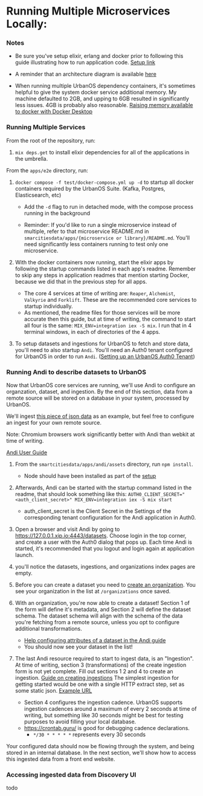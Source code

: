 # Running Multiple Microservices Locally:

### Notes

- Be sure you've setup elixir, erlang and docker prior to following this guide
  illustrating how to run application code. [Setup link](https://github.com/UrbanOS-Public/smartcitiesdata/wiki/Setup)

- A reminder that an architecture diagram is available [here](https://github.com/UrbanOS-Public/smartcitiesdata/blob/master/scdp_arch.png)

- When running multiple UrbanOS dependency containers, it's sometimes helpful to
  give the system docker service additional memory. My machine defaulted to 2GB,
  and upping to 6GB resulted in significantly less issues. 4GB is probably also
  reasonable. [Raising memory available to docker with Docker Desktop](https://forums.docker.com/t/how-to-increase-memory-size-that-is-available-for-a-docker-container/78483/2)

### Running Multiple Services

From the root of the repository, run:

1. `mix deps.get` to install elixir dependencies for all of the applications
   in the umbrella.

From the `apps/e2e` directory, run:

1. `docker compose -f test/docker-compose.yml up -d` to startup all
   docker containers required by the UrbanOS Suite. (Kafka, Postgres, Elasticsearch, etc)

   - Add the `-d` flag to run in detached mode, with the compose process running in the background

   - Reminder: If you'd like to run a single microservice instead of multiple,
     refer to that microservice README.md in `smarcitiesdata/apps/{microservice or library}/README.md`. You'll need significantly less containers running to test only
     one microservice.

1. With the docker containers now running, start the elixir apps by following
   the startup commands listed in each app's readme. Remember to skip any steps
   in application readmes that mention starting Docker, because we did that in the
   previous step for all apps.

   - The core 4 services at time of writing are: `Reaper`, `Alchemist`, `Valkyrie`
     and `Forklift`. These are the recommended core services to startup individually.
   - As mentioned, the readme files for those services will be more accurate then 
     this guide, but at time of writing, the command to start all four is the same: 
     `MIX_ENV=integration iex -S mix`. I run that in 4 terminal windows, in each of
     directories of the 4 apps.

1. To setup datasets and ingestions for UrbanOS to fetch and store data, you'll
   need to also startup `Andi`. You'll need an Auth0 tenant configured for UrbanOS
   in order to run `Andi`. ([Setting up an UrbanOS Auth0 Tenant](https://github.com/UrbanOS-Public/auth0-setup))

### Running Andi to describe datasets to UrbanOS

Now that UrbanOS core services are running, we'll use Andi to configure an
organzation, dataset, and ingestion. By the end of this section, data
from a remote source will be stored on a database in your system,
processed by UrbanOS.

We'll ingest [this piece of json data](https://github.com/bmitchinson/json-endpoint/blob/main/meters_ingestionA.json)
as an example, but feel free to configure an ingest for your own remote source.

Note: Chromium browsers work significantly better with Andi than webkit at time of writing.

[Andi User Guide](<https://github.com/UrbanOS-Public/smartcitiesdata/wiki/Data-Curator-Interface-(ANDI)-User-Manual>)

1. From the `smartcitiesdata/apps/andi/assets` directory, run `npm install`.

   - Node should have been installed as part of the [setup](https://github.com/UrbanOS-Public/smartcitiesdata/wiki/Setup)

1. Afterwards, Andi can be started with the startup command listed in the readme,
   that should look something like this: `AUTH0_CLIENT_SECRET="<auth_client_secret>" MIX_ENV=integration iex -S mix start`

   - auth_client_secret is the Client Secret in the Settings of the corresponding tenant configuration for the Andi application in Auth0.

1. Open a browser and visit Andi by going to https://127.0.0.1.xip.io:4443/datasets.
   Choose login in the top corner, and create a user with the Auth0
   dialog that pops up. Each time Andi is started, it's recommended that you logout
   and login again at application launch.

1. you'll notice the datasets, ingestions, and organizations index pages are empty.

1. Before you can create a dataset you need to [create an organization](<https://github.com/UrbanOS-Public/smartcitiesdata/wiki/Data-Curator-Interface-(ANDI)-User-Manual#managing-organizations>). You see your organization in
   the list at `/organizations` once saved.

1. With an organization, you're now able to create a dataset! Section 1 of the
   form will define it's metadata, and Section 2 will define the dataset schema. The
   dataset schema will align with the schema of the data you're fetching from a
   remote source, unless you opt to configure additional transformations.

   - [Help configuring attributes of a dataset in the Andi guide](<https://github.com/UrbanOS-Public/smartcitiesdata/wiki/Data-Curator-Interface-(ANDI)-User-Manual#creating--modifying-datasets>)
   - You should now see your dataset in the list!

1. The last Andi resource required to start to ingest data, is an "Ingestion". At
   time of writing, section 3 (transformations) of the create ingestion form is
   not yet complete. Fill out sections 1 2 and 4 to create an ingestion.
   [Guide on creating ingestions](<https://github.com/UrbanOS-Public/smartcitiesdata/wiki/Data-Curator-Interface-(ANDI)-User-Manual#creating--modifying-ingestions>)
   The simplest ingestion for getting started would be one with a single HTTP extract
   step, set as some static json.
   [Example URL](https://raw.githubusercontent.com/bmitchinson/json-endpoint/main/meters_ingestionA.json)

   - Section 4 configures the ingestion cadence. UrbanOS supports ingestion cadences
     around a maximum of every 2 seconds at time of writing, but something like 30
     seconds might be best for testing purposes to avoid filling your local database.
   - https://crontab.guru/ is good for debugging cadence declarations.
     - `*/30 * * * * *` represents every 30 seconds

Your configured data should now be flowing through the system, and being stored in an
internal database. In the next section, we'll show how to access this ingested
data from a front end website.

### Accessing ingested data from Discovery UI

todo
